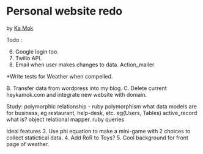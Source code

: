 # Personal website redo

by [Ka Mok](https://kamok-web.herokuapp.com/)

Todo :

6. Google login too.
7. Twilio API.
8. Email when user makes changes to data. Action_mailer

*Write tests for Weather when compelled.

 B. Transfer data from wordpress into my blog.
 C. Delete current heykamok.com and integrate new website with domain.

Study:
polymorphic relationship - ruby polymorphism
what data models are for business, eg restaurant, help-desk, etc. eg(Users, Tables) 
active_record what is? object relational mapper. ruby queries 

 Ideal features
 3. Use phi equation to make a mini-game with 2 choices to collect statictical data.
 4. Add RoR to Toys?
 5. Cool background for front page of weather.